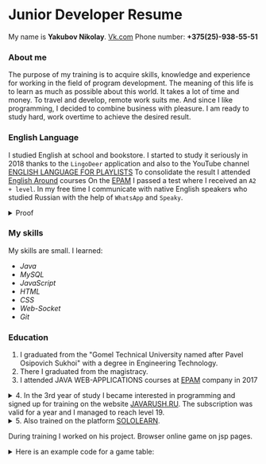 # Junior Developer Resume
 
 My name is **Yakubov Nikolay**.
 [Vk.com](https://vk.com/erold_kolin)
 Phone number: **+375(25)-938-55-51** 
 
### About me
 The purpose of my training is to acquire skills, knowledge and experience for
 working in the field of program development. The meaning of this life is to 
 learn as much as possible about this world. It takes a lot of time and money.
 To travel and develop, remote work suits me. And since I like programming, 
 I decided to combine business with pleasure. I am ready to study hard, work 
 overtime to achieve the desired result.

### English Language

I studied English at school and bookstore.  I started to study it seriously
in 2018 thanks to the `LingoDeer` application and also to the YouTube channel
[ENGLISH LANGUAGE FOR PLAYLISTS](https://www.youtube.com/channel/UC_3oKG5Szq-m6Xz-MjRZgpw)
To consolidate the result I attended  [English Around](https://englisharound.by) courses 
On the [EPAM](https://training.by/) I passed a test where I received an `A2 + level`.
In my free time I communicate with native English speakers who studied Russian 
with the help of `WhatsApp` and `Speaky`.

<details> 
  <summary>Proof </summary>
    <img src="images/epam.jpg"
      alt="epam english test"
      style="align:center;" />
</details> 
 
### My skills 
My skills are small. I learned:
 * *Java* 
 * *MySQL*
 * *JavaScript*
 * *HTML*
 * *CSS*
 * *Web-Socket*
 * *Git*

### Education

1. I graduated from the "Gomel Technical University named after Pavel
Osipovich Sukhoi" with a degree in Engineering Technology.
2. There I graduated from the magistracy.
3. I attended JAVA WEB-APPLICATIONS courses at [EPAM](https://training.by/) company in 2017

<details> 
  <summary>4. In the 3rd year of study I became interested in programming and 
signed up for training on the website <a href="https://javarush.ru/">JAVARUSH.RU</a>.
The subscription was valid for a year and I managed to reach level 19. 
</summary>
    <img src="images/javaRush.jpg"
      alt="epam english test"
      style="align:center;" />
</details> 

<details> 
  <summary>5. Also trained on the platform <a href="https://www.sololearn.com/">SOLOLEARN</a>. 
  </summary>
    <img src="images/sololearn.jpg"
      alt="epam english test"
      style="align:center;" />
</details> 


During training I worked on his project. Browser online game on jsp pages. 

<details> 
  <summary>Here is an example code for a game table: </summary>
    <pre>
      <code>
      
	package entity;
	
    import java.io.FileNotFoundException;
    import java.util.ArrayList;
    import java.util.Random;
    import entity.cards.*;
    import exceptions.HaveNoActionsException;
    public class Table {
    
        static private ArrayList <Table> tablesList = new ArrayList<Table>(); 
        private String name;
        private String password;
        private int maxPlayers;
        private int timer;
        private int numberNight; 
        private int etap;
        private	ArrayList <User> usersList;
        private	Action[] actionsList;
        private ArrayList<Card> cemetery;
        private ArrayList<Card> beforeStart;
        private boolean allReadyToPlay;
        private boolean gameEnd;
        
	public Table(String name, String password, int maxPlayers) throws FileNotFoundException {
		this.name = name;
		this.password = password;
		this.maxPlayers = maxPlayers;
		this.timer = 60;
		this.numberNight = 0;
		this.allReadyToPlay = false;
		this.usersList = new ArrayList<>();
		this.actionsList = new Action[15];
		this.cemetery = new ArrayList<>();
		this.etap = 0;
		cardBeforeStart();
		
	}
	
	public void obrabotka() throws HaveNoActionsException {
		for(int i =0; i <actionsList.length;i++) {
			Action act = actionsList[i];
			if (act != null) {
				act.getFrom().doAction(act.getTo());
				removeAction(i);
			}
		}
	}
	
	public void doActions() {
		for(int i=0;i<actionsList.length;i++) {
			//actionsList.get(i)
		}
	}

	
	public ArrayList<User> 	getUsersList() 	{	return usersList;		}
	public boolean addUsersList(User user) 	{	
		if (usersList.size()<maxPlayers) {
			usersList.add(user);
			user.setTable(this);
			return true;
		}
		return false;
	}
	public void deleteUser(User user) 	{
		usersList.remove(user);
		user.setTable(null);
		if(usersList.size() < 1) {
			tablesList.remove(this);
		}
	}
	
	public ArrayList<Card> getCemetery() {
		return cemetery;
	}
	public void addCemetery(Card card) 	{
		cemetery.add(card);
	}
	public void deleteCemetryAll() {
	    cemetery = new ArrayList<Card>();
	}
	public void deleteCemetry(Card card) {
	    cemetery.remove(card);
	}
	public static ArrayList<Table> getTablesList() 	{
	    return tablesList;	
	}
	public static void addTable(Table table){
		tablesList.add(table);
		System.out.println("add table");
	}
	
	public Action[] getActionsList() 	{	
	    return actionsList;
	}
	public void addAction(Action action, int pozition) 	{
		actionsList[pozition] = action;	
	}
	public void removeAction(int pozition) 	{
	    actionsList[pozition] = null;
	}
	public void removeActionsList() {
		actionsList = new Action[15];
	}
	
	public String getName() {	
	    return name;
	}
	public void setName(String name) {
	    this.name = name;
	}

	public String getPassword() {
		return password;	
	}
	public void setPassword(String password) {
	    this.password = password;
	}

	public int getMaxPlayers() 	{	
	    return maxPlayers;	
	}
	public void setMaxPlayers(int maxPlayers) {		
	    this.maxPlayers = maxPlayers;
	}

	public int getTimer() 	{
		return timer;			
	}
	public void setTimer(int timer) {
		this.timer = timer;		
	}

	public int getNumberNight()	{
		return numberNight;		
	}
	public void setNumberNight(int numberNight) {
		this.numberNight = numberNight;	
	}

	public int getEtap() 	{
		return etap;
	}
	public void nextEtap() 	{
		if(etap==0) etap++;
			else etap = etap==1?2:1;
	}

	public static Table getTableByName (String name) {
		for (Table table:tablesList) {
			if(table.getName().equals(name)) 
			return table;
		}
		return null;
	}
	
	public User getUserByName (String name) {
		for (User user:usersList) {
			if(user.getNikName().equals(name)) 
				return user;
		}
		return null;
	}
	
	public boolean isAllReadyToPlay() {
		boolean ready = true;
			if(usersList.size()==maxPlayers) {
				for(User user:usersList) {
					if(user.isReadyToPlay()==false) {
						ready = false;
						break;
					}
				}
			}
			else {
				ready = false;
			}
		allReadyToPlay = ready;
		return allReadyToPlay;
	}
	
	public void cardBeforeStart() throws FileNotFoundException {
		this.beforeStart.add(new Mafia());
    	this.beforeStart.add(new Mafia());
    	this.beforeStart.add(new Doctor());
    	this.beforeStart.add(new Police());
    	this.beforeStart.add(new Shot());
    	this.beforeStart.add(new NightWolf());
    	this.beforeStart.add(new Kamikadze());
    	this.beforeStart.add(new Ghost());
    	this.beforeStart.add(new Warloc());
    	this.beforeStart.add(new Shahid());
    	this.beforeStart.add(new Sudya());
    	this.beforeStart.add(new LoveQuine());
		
		switch(maxPlayers) {
		case 7: 
			this.beforeStart.add(new Maniac());
			this.beforeStart.add(new Man());
			break;
		case 8: 
			this.beforeStart.add(new Maniac());
			this.beforeStart.add(new Man());
			this.beforeStart.add(new Police());
			this.beforeStart.add(new Kamikadze());
			
			break;
		case 9: 
			this.beforeStart.add(new Maniac());
			this.beforeStart.add(new Police());
			this.beforeStart.add(new Kamikadze());
			this.beforeStart.add(new Vampire());
			this.beforeStart.add(new Man());
			this.beforeStart.add(new Man());
			break;
		case 10: 
			this.beforeStart.add(new Maniac());
			this.beforeStart.add(new Man());
			this.beforeStart.add(new Kamikadze());
			this.beforeStart.add(new Vampire());
			this.beforeStart.add(new Man());
			this.beforeStart.add(new Man());
			this.beforeStart.add(new Man());
			this.beforeStart.add(new Doctor());
			break;
		default: 
		    break;
	}}

	public void firstDay() {
		Random random = new Random();
		for (User user :usersList) {
			for(int i = 0; i<2;i++) {
				if(user.getCards().size()<2) {
					int numberCard = random.nextInt(beforeStart.size());
					Card card = beforeStart.get(numberCard-1);
					user.addCard(card);
					beforeStart.remove(card);
				}
			}
		}
		
		nextEtap();
	}
	
	public void day() {
		//zeroHill//
		Card docTarget = null;
		for(Action action:actionsList) {
			if(action.getFrom().getClass().equals(Doctor.class)) {
				docTarget = action.getTo();
			}	
		}
		for(User user:usersList) {
			if(user != docTarget.getUser()) {
				user.zeroHil();
			} 
		}
		//zeroHillEnd//
		
		
		
		nextEtap();
	}
	
	public void night() {
		nextEtap();
	}}
	
    </code>
  </pre>
</details>
 
